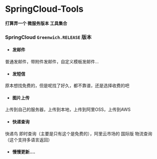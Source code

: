 # SpringCloud-Tools
**打算弄一个 微服务版本 工具集合**

### SpringCloud `Greenwich.RELEASE` 版本

+ #### 发邮件
普通发邮件，带附件发邮件，自定义模板发邮件...
+ #### 发短信
原本想找免费的，但是呢找了好久，都不靠谱，还是选择收费的吧
+ #### 图片上传
上传到自己的服务器，上传到本地，上传到阿里OSS，上传到AWS
+ #### 快递查询
快递鸟 即时查询（主要是只有这个是免费的），阿里云市场的 国际版 物流查询（这个支持多语言返回）
+ #### 慢慢更新....
